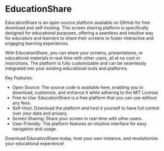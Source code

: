 # EducationShare

EducationShare is an open-source platform available on GitHub for free download and self-hosting. This screen sharing platform is specifically designed for educational purposes, offering a seamless and intuitive way for educators and learners to share their screens to foster interactive and engaging learning experiences.

With EducationShare, you can share your screens, presentations, or educational materials in real-time with other users, all at no cost or restrictions. The platform is fully customizable and can be seamlessly integrated into your existing educational tools and platforms.

Key Features:
- Open Source: The source code is available here, enabling you to download, customize, and enhance it while adhering to the MIT License.
- Free to Use: EducationShare is a free platform that you can use without any fees.
- Self-Host: Download the platform and host it yourself to have full control over your data and privacy.
- Screen Sharing: Share your screen in real-time with other users.
- User-Friendly: The platform features an intuitive interface for easy navigation and usage.

Download EducationShare today, host your own instance, and revolutionize your educational experience!
